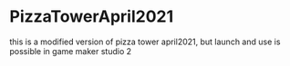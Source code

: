 # PizzaTowerApril2021
this is a modified version of pizza tower april2021, but launch and use is possible in game maker studio 2
